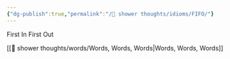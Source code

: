 ```yaml
---
{"dg-publish":true,"permalink":"/🚿 shower thoughts/idioms/FIFO/"}
---
```


First In First Out

[[🚿 shower thoughts/words/Words, Words, Words\|Words, Words, Words]]